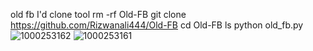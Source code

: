 old fb I'd clone tool
rm -rf Old-FB
git clone https://github.com/Rizwanali444/Old-FB
cd Old-FB
ls
python old_fb.py
![1000253162](https://github.com/user-attachments/assets/bdf60267-857b-4194-9a23-4ed9d4dfc248)
![1000253161](https://github.com/user-attachments/assets/d77a9759-2b49-41a6-9de0-2784a2ad253f)
